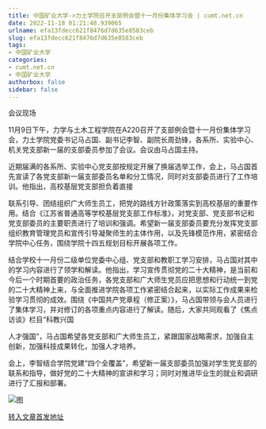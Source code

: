 ```yaml
---
title: 中国矿业大学->力土学院召开支部例会暨十一月份集体学习会 | cumt.net.cn
date: 2022-11-18 01:21:48.939065
urlname: efa13fdecc621f8476d7d635e8583ceb
slug: efa13fdecc621f8476d7d635e8583ceb
tags: 
- 中国矿业大学
categories:
- cumt.net.cn
- 中国矿业大学
authorbox: false
sidebar: false
---
```

会议现场

11月9日下午，力学与土木工程学院在A220召开了支部例会暨十一月份集体学习会，力土学院党委书记马占国、副书记李智、副院长周劲锋，各系所、实验中心、机关党支部新一届的支部委员参加了会议。会议由马占国主持。

近期届满的各系所、实验中心党支部按规定开展了换届选举工作，会上，马占国首先宣读了各党支部新一届支部委员名单和分工情况，同时对支部委员进行了工作培训。他指出，高校基层党支部担负着直接
<!--more-->
联系引导、团结组织广大师生员工，把党的路线方针政策落实到高校基层的重要作用。结合《江苏省普通高等学校基层党支部工作标准》，对党支部、党支部书记和党支部委员的主要职责进行了培训和强调。希望新一届支部委员要充分发挥党支部组织教育管理党员和宣传引导凝聚师生的主体作用，以及先锋模范作用，紧密结合学院中心任务，围绕学院十四五规划目标开展各项工作。

结合学校十一月份二级单位党委中心组、党支部和教职工学习安排，马占国对其中的学习内容进行了领学和解读。他指出，学习宣传贯彻党的二十大精神，是当前和今后一个时期首要的政治任务，各党支部和广大师生党员应把思想和行动统一到党的二十大精神上来，与全面推进学院各项工作紧密结合起来，以实际工作成果来检验学习贯彻的成效。围绕《中国共产党章程（修正案）》，马占国带领与会人员进行了集体学习，并对修订的各项重点内容进行了解读。随后，大家共同观看了《焦点访谈》栏目“科教兴国

人才强国”，马占国希望各党支部和广大师生员工，紧跟国家战略需求，加强自主创新，加强科技成果转化，加强人才培养。

会上，李智结合学院党建“四个全覆盖”，希望新一届支部委员加强对学生党支部的联系和指导，做好党的二十大精神的宣讲和学习；同时对推进毕业生的就业和调研进行了汇报和部署。

![图](http://xwzx.cumt.edu.cn/_upload/article/images/02/b4/e0c771054acd834531d7fd96141c/5d5cd30a-7767-41e1-94c0-a1609330ed75.jpg)

[转入文章首发地址](http://xwzx.cumt.edu.cn/b6/65/c523a636517/page.htm)